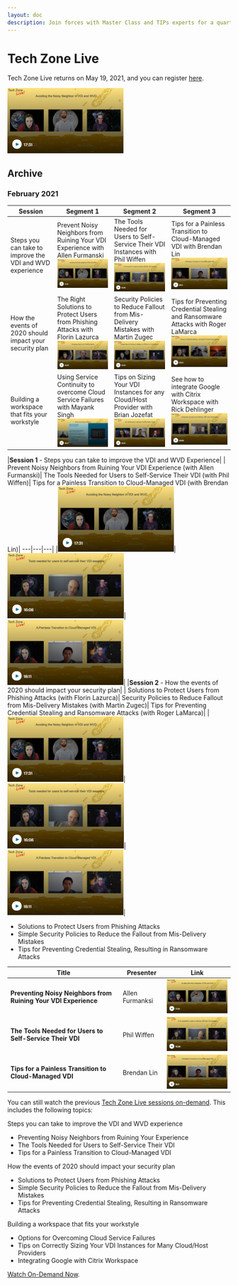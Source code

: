 ```yaml
---
layout: doc
description: Join forces with Master Class and TIPs experts for a quarterly webinar showing how to successfully integrate Citrix solutions into your environment.  
---
```

# Tech Zone Live

Tech Zone Live returns on May 19, 2021, and you can register [here](https://www.citrix.com/events/2021/tech-zone-live.html).

[![2021-Q1-E1](/en-us/tech-zone/tech-zone-live/media/tech-zone-live_tech-zone-live_2021-q1-e1.png)](https://www.citrix.com/products/citrix-virtual-apps-and-desktops/form/tech-zone-live-webinar/)

## Archive

### February 2021

|Session|Segment 1|Segment 2|Segment 3|
|---|---|---|---|
|Steps you can take to improve the VDI and WVD experience|Prevent Noisy Neighbors from Ruining Your VDI Experience with Allen Furmanski [![2021-Q1-E1](/en-us/tech-zone/media/tech-zone-live_tech-zone-live_2021-q1-e01.png)](https://www.citrix.com/products/citrix-virtual-apps-and-desktops/form/tech-zone-live-webinar/)|The Tools Needed for Users to Self-Service Their VDI Instances with Phil Wiffen[![2021-Q1-E2](/en-us/tech-zone/media/tech-zone-live_tech-zone-live_2021-q1-e02.png)](https://www.citrix.com/products/citrix-virtual-apps-and-desktops/form/tech-zone-live-webinar/)|Tips for a Painless Transition to Cloud-Managed VDI with Brendan Lin[![2021-Q1-E3](/en-us/tech-zone/media/tech-zone-live_tech-zone-live_2021-q1-e03.png)](https://www.citrix.com/products/citrix-virtual-apps-and-desktops/form/tech-zone-live-webinar/)|
|How the events of 2020 should impact your security plan|The Right Solutions to Protect Users from Phishing Attacks with Florin Lazurca[![2021-Q1-E4](/en-us/tech-zone/media/tech-zone-live_tech-zone-live_2021-q1-e04.png)](https://www.citrix.com/products/citrix-virtual-apps-and-desktops/form/tech-zone-live-webinar/)|Security Policies to Reduce Fallout from Mis-Delivery Mistakes with Martin Zugec[![2021-Q1-E5](/en-us/tech-zone/media/tech-zone-live_tech-zone-live_2021-q1-e05.png)](https://www.citrix.com/products/citrix-virtual-apps-and-desktops/form/tech-zone-live-webinar/)|Tips for Preventing Credential Stealing and Ransomware Attacks with Roger LaMarca[![2021-Q1-E6](/en-us/tech-zone/media/tech-zone-live_tech-zone-live_2021-q1-e06.png)](https://www.citrix.com/products/citrix-virtual-apps-and-desktops/form/tech-zone-live-webinar/)|
|Building a workspace that fits your workstyle|Using Service Continuity to overcome Cloud Service Failures with Mayank Singh[![2021-Q1-E7](/en-us/tech-zone/media/tech-zone-live_tech-zone-live_2021-q1-e07.png)](https://www.citrix.com/products/citrix-virtual-apps-and-desktops/form/tech-zone-live-webinar/)|Tips on Sizing Your VDI Instances for any Cloud/Host Provider with Brian Jozefat[![2021-Q1-E8](/en-us/tech-zone/media/tech-zone-live_tech-zone-live_2021-q1-e08.png)](https://www.citrix.com/products/citrix-virtual-apps-and-desktops/form/tech-zone-live-webinar/)|See how to integrate Google with Citrix Workspace with Rick Dehlinger[![2021-Q1-E9](/en-us/tech-zone/media/tech-zone-live_tech-zone-live_2021-q1-e09.png)](https://www.citrix.com/products/citrix-virtual-apps-and-desktops/form/tech-zone-live-webinar/)|



|**Session 1** - Steps you can take to improve the VDI and WVD Experience|
| Prevent Noisy Neighbors from Ruining Your VDI Experience (with Allen Furmanski)| The Tools Needed for Users to Self-Service Their VDI (with Phil Wiffen)| Tips for a Painless Transition to Cloud-Managed VDI (with Brendan Lin)|
---|---|---|
|[![2021-Q1-E1](/en-us/tech-zone/media/tech-zone-live_tech-zone-live_2021-q1-e01.png)](https://www.citrix.com/products/citrix-virtual-apps-and-desktops/form/tech-zone-live-webinar/)|[![2021-Q1-E1](/en-us/tech-zone/media/tech-zone-live_tech-zone-live_2021-q1-e02.png)](https://www.citrix.com/products/citrix-virtual-apps-and-desktops/form/tech-zone-live-webinar/)|[![2021-Q1-E1](/en-us/tech-zone/media/tech-zone-live_tech-zone-live_2021-q1-e03.png)](https://www.citrix.com/products/citrix-virtual-apps-and-desktops/form/tech-zone-live-webinar/)|
|**Session 2** - How the events of 2020 should impact your security plan|
| Solutions to Protect Users from Phishing Attacks (with Florin Lazurca)| Security Policies to Reduce Fallout from Mis-Delivery Mistakes (with Martin Zugec)| Tips for Preventing Credential Stealing and Ransomware Attacks (with Roger LaMarca)|
|[![2021-Q1-E1](/en-us/tech-zone/media/tech-zone-live_tech-zone-live_2021-q1-e01.png)](https://www.citrix.com/products/citrix-virtual-apps-and-desktops/form/tech-zone-live-webinar/)|[![2021-Q1-E1](/en-us/tech-zone/media/tech-zone-live_tech-zone-live_2021-q1-e02.png)](https://www.citrix.com/products/citrix-virtual-apps-and-desktops/form/tech-zone-live-webinar/)|[![2021-Q1-E1](/en-us/tech-zone/media/tech-zone-live_tech-zone-live_2021-q1-e03.png)](https://www.citrix.com/products/citrix-virtual-apps-and-desktops/form/tech-zone-live-webinar/)|

*  Solutions to Protect Users from Phishing Attacks
*  Simple Security Policies to Reduce the Fallout from Mis-Delivery Mistakes
*  Tips for Preventing Credential Stealing, Resulting in Ransomware Attacks

| **Title** | **Presenter** | **Link** |
---|---|---|
|**Preventing Noisy Neighbors from Ruining Your VDI Experience**|Allen Furmanksi|[![2021-Q1-E1](/en-us/tech-zone/media/tech-zone-live_tech-zone-live_2021-q1-e01.png)](https://www.citrix.com/products/citrix-virtual-apps-and-desktops/form/tech-zone-live-webinar/)|
|**The Tools Needed for Users to Self-Service Their VDI**|Phil Wiffen|[![2021-Q1-E1](/en-us/tech-zone/media/tech-zone-live_tech-zone-live_2021-q1-e02.png)](https://www.citrix.com/products/citrix-virtual-apps-and-desktops/form/tech-zone-live-webinar/)|
|**Tips for a Painless Transition to Cloud-Managed VDI**|Brendan Lin|[![2021-Q1-E1](/en-us/tech-zone/media/tech-zone-live_tech-zone-live_2021-q1-e03.png)](https://www.citrix.com/products/citrix-virtual-apps-and-desktops/form/tech-zone-live-webinar/)|

You can still watch the previous [Tech Zone Live sessions on-demand](https://www.citrix.com/products/citrix-virtual-apps-and-desktops/form/tech-zone-live-webinar/). This includes the following topics:

Steps you can take to improve the VDI and WVD experience

*  Preventing Noisy Neighbors from Ruining Your Experience
*  The Tools Needed for Users to Self-Service Their VDI
*  Tips for a Painless Transition to Cloud-Managed VDI

How the events of 2020 should impact your security plan

*  Solutions to Protect Users from Phishing Attacks
*  Simple Security Policies to Reduce the Fallout from Mis-Delivery Mistakes
*  Tips for Preventing Credential Stealing, Resulting in Ransomware Attacks

Building a workspace that fits your workstyle

*  Options for Overcoming Cloud Service Failures
*  Tips on Correctly Sizing Your VDI Instances for Many Cloud/Host Providers
*  Integrating Google with Citrix Workspace

[Watch On-Demand Now](https://www.citrix.com/products/citrix-virtual-apps-and-desktops/form/tech-zone-live-webinar/).
